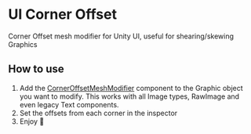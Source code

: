 # UI Corner Offset
Corner Offset mesh modifier for Unity UI, useful for shearing/skewing Graphics


## How to use
1. Add the [CornerOffsetMeshModifier](Runtime/CornerOffsetMeshModifier.cs) component to the Graphic object you want to modify.
   This works with all Image types, RawImage and even legacy Text components.
2. Set the offsets from each corner in the inspector
3. Enjoy 🍾